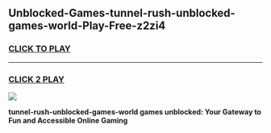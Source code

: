 
## Unblocked-Games-tunnel-rush-unblocked-games-world-Play-Free-z2zi4
<h3>
<a href="https://premium76.site?title=tunnel-rush-unblocked-games-world&ref=23A">CLICK TO PLAY</a></h3>
<hr>

<h3>
<a href="https://premium76.site?title=tunnel-rush-unblocked-games-world&ref=23A">CLICK 2 PLAY</a>
  
</h3>

<a href="https://premium76.site?title=tunnel-rush-unblocked-games-world&ref=23A"><img src="https://clearcache.store/games.png"></a>


**tunnel-rush-unblocked-games-world games unblocked: Your Gateway to Fun and Accessible Online Gaming**
